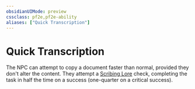 ```yaml
---
obsidianUIMode: preview
cssclass: pf2e,pf2e-ability
aliases: ["Quick Transcription"]
---
```

# Quick Transcription

The NPC can attempt to copy a document faster than normal, provided they don't alter the content. They attempt a [Scribing Lore](skills.md#Lore) check, completing the task in half the time on a success (one-quarter on a critical success).